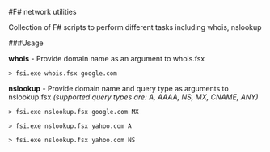 #F# network utilities


Collection of F# scripts to perform different tasks including whois, nslookup

###Usage

**whois** - Provide domain name as an argument to whois.fsx

`> fsi.exe whois.fsx google.com`

**nslookup** - Provide domain name and query type as arguments to nslookup.fsx *(supported query types are: A, AAAA, NS, MX, CNAME, ANY)*

`> fsi.exe nslookup.fsx google.com MX`

`> fsi.exe nslookup.fsx yahoo.com A`

`> fsi.exe nslookup.fsx yahoo.com NS`




